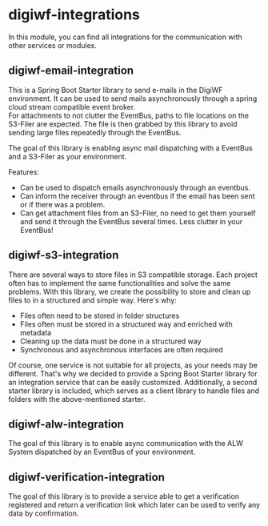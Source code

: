 # digiwf-integrations

In this module, you can find all integrations for the communication with other services or modules.

## digiwf-email-integration

This is a Spring Boot Starter library to send e-mails in the DigiWF environment.
It can be used to send mails asynchronously through a spring cloud stream compatible event broker.<br>For attachments to not clutter the EventBus,
paths to file locations on the S3-Filer are expected. The file is then grabbed by this library to avoid sending
large files repeatedly through the EventBus.

The goal of this library is enabling async mail dispatching with a EventBus and a S3-Filer as your environment.

Features:

* Can be used to dispatch emails asynchronously through an eventbus.
* Can inform the receiver through an eventbus if the email has been sent or if there was a problem.
* Can get attachment files from an S3-Filer, no need to get them yourself and send it through the EventBus several
  times. Less clutter in your EventBus!

## digiwf-s3-integration

There are several ways to store files in S3 compatible storage. Each project often has to implement the same
functionalities and solve the same problems. With this library, we create the possibility to store and clean up files to
in a structured and simple way. Here's why:

* Files often need to be stored in folder structures
* Files often must be stored in a structured way and enriched with metadata
* Cleaning up the data must be done in a structured way
* Synchronous and asynchronous interfaces are often required

Of course, one service is not suitable for all projects, as your needs may be different. That's why we decided to
provide a Spring Boot Starter library for an integration service that can be easily customized.
Additionally, a second starter library is included, which serves as a client library to handle files and folders
with the above-mentioned starter.

## digiwf-alw-integration

The goal of this library is to enable async communication with the ALW System dispatched by an EventBus of your environment.

## digiwf-verification-integration

The goal of this library is to provide a service able to get a verification registered and return a verification link which later can be used to verify any data by confirmation.